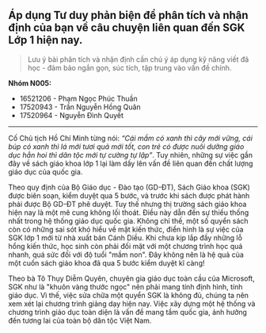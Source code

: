 ## **Áp dụng Tư duy phản biện để phân tích và nhận định của bạn về câu chuyện liên quan đến SGK Lớp 1 hiện nay.**
> Lưu ý bài phân tích và nhận định cần chú ý áp dụng kỹ năng viết đã học - đảm bảo ngắn gọn, súc tích, tập trung vào vấn đề chính.

**Nhóm N005:**
- 16521206 - Phạm Ngọc Phúc Thuần
- 17520943 - Trần Nguyễn Hồng Quân
- 17520964 - Nguyễn Đình Quyết
---
Cố Chủ tịch Hồ Chí Minh từng nói: *“Cái mầm có xanh thì cây mới vững, cái búp có xanh thì lá mới tươi quả mới tốt, con trẻ có được nuôi dưỡng giáo dục hẳn hoi thì dân tộc mới tự cường tự lập”*. Tuy nhiên, những sự việc gần đây về sách giáo khoa lớp 1 lại làm dấy lên vấn đề liên quan đến chất lượng giáo dục của quốc gia. 

Theo quy định của Bộ Giáo dục - Đào tạo (GD-ĐT), Sách Giáo khoa (SGK) được biên soạn, kiểm duyệt qua 5 bước, và trước khi sách được phát hành phải được Bộ GD-ĐT phê duyệt. Tuy thế nhưng thị trường sách giáo khoa hiện nay là một mê cung không lối thoát. Điều này dẫn đến sự thiếu thống nhất trong hệ thống giáo dục quốc gia. Không chỉ thế, một số quyển sách còn có những sai sót khó hiểu về mặt kiến thức, điển hình là sự việc của SGK lớp 1 mới từ nhà xuất bản Cánh Diều. Khi chưa kịp lắp đầy những lỗ hổng kiến thức, học sinh còn phải đối mặt với một chương trình học quá nhanh, quá sức đối với độ tuổi "mầm non". Đây không nên là hệ quả của một cuốn sách giáo khoa đã qua 5 bước kiểm duyệt kĩ càng!

Theo bà Tô Thụy Diễm Quyên, chuyên gia giáo dục toàn cầu của Microsoft, SGK như là "khuôn vàng thước ngọc" nên phải mang tính định hình, tính giáo dục. Vì thế, việc sửa chữa một quyển SGK là không đủ, chúng ta nên xem xét lại chương trình giảng dạy hiện nay. Việc xây dựng một hệ thống và chương trình giáo dục toàn diện là vấn đề mang tầm quốc gia, ảnh hưởng đến tương lai của toàn bộ dân tộc Việt Nam.
